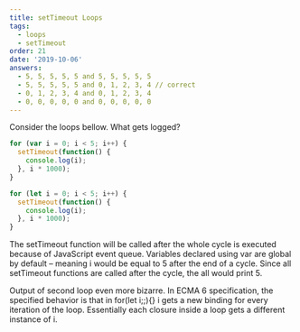 ```yaml
---
title: setTimeout Loops
tags:
  - loops
  - setTimeout
order: 21
date: '2019-10-06'
answers:
  - 5, 5, 5, 5, 5 and 5, 5, 5, 5, 5
  - 5, 5, 5, 5, 5 and 0, 1, 2, 3, 4 // correct
  - 0, 1, 2, 3, 4 and 0, 1, 2, 3, 4
  - 0, 0, 0, 0, 0 and 0, 0, 0, 0, 0
---
```


Consider the loops bellow. What gets logged?

```javascript
for (var i = 0; i < 5; i++) {
  setTimeout(function() {
    console.log(i);
  }, i * 1000);
}

for (let i = 0; i < 5; i++) {
  setTimeout(function() {
    console.log(i);
  }, i * 1000);
}
```

<!-- explanation -->

The setTimeout function will be called after the whole cycle is executed because of JavaScript event queue. Variables declared using var are global by default – meaning i would be equal to 5 after the end of a cycle. Since all setTimeout functions are called after the cycle, the all would print 5.

Output of second loop even more bizarre. In ECMA 6 specification, the specified behavior is that in for(let i;;){} i gets a new binding for every iteration of the loop. Essentially each closure inside a loop gets a different instance of i.

```

```
